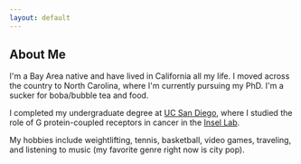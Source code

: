 ```yaml
---
layout: default
---
```


## About Me

I'm a Bay Area native and have lived in California all my life. I moved across the country to North Carolina, where I'm currently pursuing my PhD. I'm a sucker for boba/bubble tea and food.   

I completed my undergraduate degree at [UC San Diego](http://ucsd.edu), where I studied the role of G protein-coupled receptors in cancer in the [Insel Lab](http://insellab.ucsd.edu).   

My hobbies include weightlifting, tennis, basketball, video games, traveling, and listening to music (my favorite genre right now is city pop).
